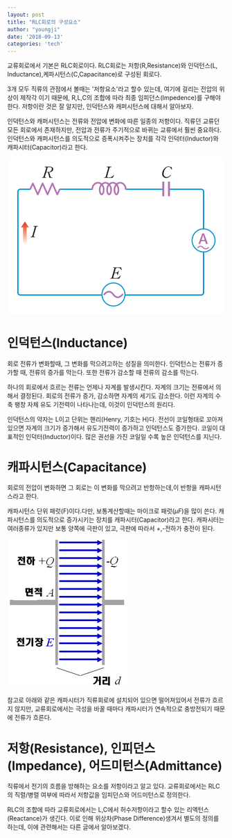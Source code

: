 ```yaml
---
layout: post
title: "RLC회로의 구성요소"
author: "youngji"
date: '2018-09-13'
categories: 'tech'
---
```

교류회로에서 기본은 RLC회로이다. RLC회로는 저항(R,Resistance)와 인덕턴스(L, Inductance),케파시턴스(C,Capacitance)로 구성된 회로다.

3개 모두 직류의 관점에서 볼때는 '저항요소'라고 할수 있는데, 여기에 걸리는 전압의 위상이 제작각 이기 때문에, R,L,C의 조합에 따라 최종 임피던스(Impedence)를 구해야 한다. 저항이란 것은 잘 알지만, 인덕턴스와 캐퍼시턴스에 대해서 알아보자.

인덕턴스와 캐퍼시턴스는 전류와 전압에 변화에 따른 일종의 저항이다. 직류던 교류던 모든 회로에서 존재하지만, 전압과 전류가 주기적으로 바뀌는 교류에서 훨씬 중요하다. 인덕턴스와 캐퍼시턴스를 의도적으로 증폭시켜주는 장치를 각각 인덕터(Inductor)와 캐파시터(Capacitor)라고 한다.  

![RLC회로](/figure/R-L-C-회로.png)

# 인덕턴스(Inductance)
회로 전류가 변화할때, 그 변화를 막으려고하는 성질을 의미한다. 인덕턴스는 전류가 증가할 때, 전류의 증가를 막는다. 또한 전류가 감소할 때 전류의 감소를 막는다.

하나의 회로에서 흐르는 전류는 언제나 자계를 발생시킨다. 자계의 크기는 전류에서 의해서 결정된다. 회로의 전류가 증가, 감소하면 자계의 세기도 감소한다. 이런 자계의 수축 팽창 자체 유도 기전력이 나타나는데, 이것이 인덕턴스의 원리다.

인덕턴스의 약자는 L이고 단위는 핸리(Henry, 기호는 H)다. 전선이 코일형태로 꼬아져 있으면 자계의 크기가 증가해서 유도기전력이 증가하고 인덕턴스도 증가한다. 코일이 대표적인 인덕터(Inductor)이다. 많은 권선을 가진 코일일 수록 높은 인덕턴스를 지닌다.

# 캐파시턴스(Capacitance)
회로의 전압이 변화하면 그 회로는 이 변화를 막으려고 반항하는데,이 반항을 캐파시턴스라고 한다.

캐파시턴스 단위 패럿(F)이다.다만, 보통계산할때는 마이크로 패럿($\mu F$)을 많이 쓴다. 캐파시턴스를 의도적으로 증가시키는 장치를 캐파시터(Capacitor)라고 한다. 캐파시터는 여러종류가 있지만 보통 양쪽에 극판이 있고, 극판에 따라서 +,-전하가 충전이 된다.

![평행판축전지](/figure/평행판축전기.png)

참고로 아래와 같은 캐파시터가 직류회로에 설치되어 있으면 떨어져있어서 전류가 흐르지 않지만, 교류회로에서는 극성을 바꿀 때마다 캐파시터가 연속적으로 충방전되기 때문에 전류가 흐른다.

# 저항(Resistance), 인피던스(Impedance), 어드미턴스(Admittance)

직류에서 전기의 흐름을 방해하는 요소를 저항이라고 알고 있다. 교류회로에서는 RLC의 직렬/병렬 여부에 따라서 저항값을 임피던스와 어드미턴스로 정의한다.

RLC의 조합에 따라 교류회로에서는 L,C에서 허수저항이라고 할수 있는 리엑턴스(Reactance)가 생긴다. 이로 인해 위상차(Phase Difference)생겨서 별도의 정의를 하는데, 이에 관련해서는 다른 글에서 알아보겠다.
